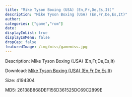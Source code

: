 ```yaml
---
title: "Mike Tyson Boxing (USA) (En,Fr,De,Es,It)"
description: "Mike Tyson Boxing (USA) (En,Fr,De,Es,It)"
author: 
categories: ["game","rom"]
date: 
displayInList: true
displayInMenu: false
dropCap: false
featuredImage: /img/miss/gamemiss.jpg
---
```


Description: Mike Tyson Boxing (USA) (En,Fr,De,Es,It)

Download: <a style="text-decoration:underline;" href="https://mega.nz/#!OPJigYAL!qIsJ7SGT1mg4wdWcQtPhr37IAMFgjc5j3T_l-61rNeI" target = "_blank" rel = "nofollow" > Mike Tyson Boxing (USA) (En,Fr,De,Es,It)</a>

Size: 4194304

MD5: 26138B868DEF156D361525DC69C2899E

